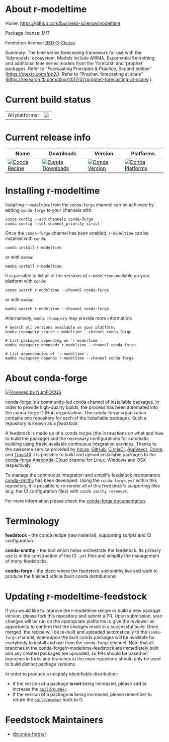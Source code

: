 About r-modeltime
=================

Home: https://github.com/business-science/modeltime

Package license: MIT

Feedstock license: [BSD-3-Clause](https://github.com/conda-forge/r-modeltime-feedstock/blob/main/LICENSE.txt)

Summary: The time series forecasting framework for use with the 'tidymodels' ecosystem. Models include ARIMA, Exponential Smoothing, and additional time series models from the 'forecast' and 'prophet' packages. Refer to "Forecasting Principles & Practice, Second edition" (<https://otexts.com/fpp2/>). Refer to "Prophet: forecasting at scale" (<https://research.fb.com/blog/2017/02/prophet-forecasting-at-scale/>.).

Current build status
====================


<table><tr><td>All platforms:</td>
    <td>
      <a href="https://dev.azure.com/conda-forge/feedstock-builds/_build/latest?definitionId=12757&branchName=main">
        <img src="https://dev.azure.com/conda-forge/feedstock-builds/_apis/build/status/r-modeltime-feedstock?branchName=main">
      </a>
    </td>
  </tr>
</table>

Current release info
====================

| Name | Downloads | Version | Platforms |
| --- | --- | --- | --- |
| [![Conda Recipe](https://img.shields.io/badge/recipe-r--modeltime-green.svg)](https://anaconda.org/conda-forge/r-modeltime) | [![Conda Downloads](https://img.shields.io/conda/dn/conda-forge/r-modeltime.svg)](https://anaconda.org/conda-forge/r-modeltime) | [![Conda Version](https://img.shields.io/conda/vn/conda-forge/r-modeltime.svg)](https://anaconda.org/conda-forge/r-modeltime) | [![Conda Platforms](https://img.shields.io/conda/pn/conda-forge/r-modeltime.svg)](https://anaconda.org/conda-forge/r-modeltime) |

Installing r-modeltime
======================

Installing `r-modeltime` from the `conda-forge` channel can be achieved by adding `conda-forge` to your channels with:

```
conda config --add channels conda-forge
conda config --set channel_priority strict
```

Once the `conda-forge` channel has been enabled, `r-modeltime` can be installed with `conda`:

```
conda install r-modeltime
```

or with `mamba`:

```
mamba install r-modeltime
```

It is possible to list all of the versions of `r-modeltime` available on your platform with `conda`:

```
conda search r-modeltime --channel conda-forge
```

or with `mamba`:

```
mamba search r-modeltime --channel conda-forge
```

Alternatively, `mamba repoquery` may provide more information:

```
# Search all versions available on your platform:
mamba repoquery search r-modeltime --channel conda-forge

# List packages depending on `r-modeltime`:
mamba repoquery whoneeds r-modeltime --channel conda-forge

# List dependencies of `r-modeltime`:
mamba repoquery depends r-modeltime --channel conda-forge
```


About conda-forge
=================

[![Powered by
NumFOCUS](https://img.shields.io/badge/powered%20by-NumFOCUS-orange.svg?style=flat&colorA=E1523D&colorB=007D8A)](https://numfocus.org)

conda-forge is a community-led conda channel of installable packages.
In order to provide high-quality builds, the process has been automated into the
conda-forge GitHub organization. The conda-forge organization contains one repository
for each of the installable packages. Such a repository is known as a *feedstock*.

A feedstock is made up of a conda recipe (the instructions on what and how to build
the package) and the necessary configurations for automatic building using freely
available continuous integration services. Thanks to the awesome service provided by
[Azure](https://azure.microsoft.com/en-us/services/devops/), [GitHub](https://github.com/),
[CircleCI](https://circleci.com/), [AppVeyor](https://www.appveyor.com/),
[Drone](https://cloud.drone.io/welcome), and [TravisCI](https://travis-ci.com/)
it is possible to build and upload installable packages to the
[conda-forge](https://anaconda.org/conda-forge) [Anaconda-Cloud](https://anaconda.org/)
channel for Linux, Windows and OSX respectively.

To manage the continuous integration and simplify feedstock maintenance
[conda-smithy](https://github.com/conda-forge/conda-smithy) has been developed.
Using the ``conda-forge.yml`` within this repository, it is possible to re-render all of
this feedstock's supporting files (e.g. the CI configuration files) with ``conda smithy rerender``.

For more information please check the [conda-forge documentation](https://conda-forge.org/docs/).

Terminology
===========

**feedstock** - the conda recipe (raw material), supporting scripts and CI configuration.

**conda-smithy** - the tool which helps orchestrate the feedstock.
                   Its primary use is in the construction of the CI ``.yml`` files
                   and simplify the management of *many* feedstocks.

**conda-forge** - the place where the feedstock and smithy live and work to
                  produce the finished article (built conda distributions)


Updating r-modeltime-feedstock
==============================

If you would like to improve the r-modeltime recipe or build a new
package version, please fork this repository and submit a PR. Upon submission,
your changes will be run on the appropriate platforms to give the reviewer an
opportunity to confirm that the changes result in a successful build. Once
merged, the recipe will be re-built and uploaded automatically to the
`conda-forge` channel, whereupon the built conda packages will be available for
everybody to install and use from the `conda-forge` channel.
Note that all branches in the conda-forge/r-modeltime-feedstock are
immediately built and any created packages are uploaded, so PRs should be based
on branches in forks and branches in the main repository should only be used to
build distinct package versions.

In order to produce a uniquely identifiable distribution:
 * If the version of a package **is not** being increased, please add or increase
   the [``build/number``](https://docs.conda.io/projects/conda-build/en/latest/resources/define-metadata.html#build-number-and-string).
 * If the version of a package **is** being increased, please remember to return
   the [``build/number``](https://docs.conda.io/projects/conda-build/en/latest/resources/define-metadata.html#build-number-and-string)
   back to 0.

Feedstock Maintainers
=====================

* [@conda-forge/r](https://github.com/conda-forge/r/)


